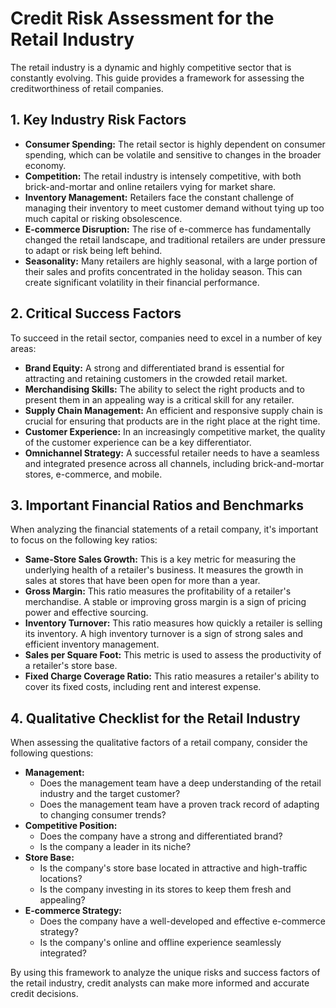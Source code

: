 # Credit Risk Assessment for the Retail Industry

The retail industry is a dynamic and highly competitive sector that is constantly evolving. This guide provides a framework for assessing the creditworthiness of retail companies.

## 1. Key Industry Risk Factors

*   **Consumer Spending:** The retail sector is highly dependent on consumer spending, which can be volatile and sensitive to changes in the broader economy.
*   **Competition:** The retail industry is intensely competitive, with both brick-and-mortar and online retailers vying for market share.
*   **Inventory Management:** Retailers face the constant challenge of managing their inventory to meet customer demand without tying up too much capital or risking obsolescence.
*   **E-commerce Disruption:** The rise of e-commerce has fundamentally changed the retail landscape, and traditional retailers are under pressure to adapt or risk being left behind.
*   **Seasonality:** Many retailers are highly seasonal, with a large portion of their sales and profits concentrated in the holiday season. This can create significant volatility in their financial performance.

## 2. Critical Success Factors

To succeed in the retail sector, companies need to excel in a number of key areas:

*   **Brand Equity:** A strong and differentiated brand is essential for attracting and retaining customers in the crowded retail market.
*   **Merchandising Skills:** The ability to select the right products and to present them in an appealing way is a critical skill for any retailer.
*   **Supply Chain Management:** An efficient and responsive supply chain is crucial for ensuring that products are in the right place at the right time.
*   **Customer Experience:** In an increasingly competitive market, the quality of the customer experience can be a key differentiator.
*   **Omnichannel Strategy:** A successful retailer needs to have a seamless and integrated presence across all channels, including brick-and-mortar stores, e-commerce, and mobile.

## 3. Important Financial Ratios and Benchmarks

When analyzing the financial statements of a retail company, it's important to focus on the following key ratios:

*   **Same-Store Sales Growth:** This is a key metric for measuring the underlying health of a retailer's business. It measures the growth in sales at stores that have been open for more than a year.
*   **Gross Margin:** This ratio measures the profitability of a retailer's merchandise. A stable or improving gross margin is a sign of pricing power and effective sourcing.
*   **Inventory Turnover:** This ratio measures how quickly a retailer is selling its inventory. A high inventory turnover is a sign of strong sales and efficient inventory management.
*   **Sales per Square Foot:** This metric is used to assess the productivity of a retailer's store base.
*   **Fixed Charge Coverage Ratio:** This ratio measures a retailer's ability to cover its fixed costs, including rent and interest expense.

## 4. Qualitative Checklist for the Retail Industry

When assessing the qualitative factors of a retail company, consider the following questions:

*   **Management:**
    *   Does the management team have a deep understanding of the retail industry and the target customer?
    *   Does the management team have a proven track record of adapting to changing consumer trends?
*   **Competitive Position:**
    *   Does the company have a strong and differentiated brand?
    *   Is the company a leader in its niche?
*   **Store Base:**
    *   Is the company's store base located in attractive and high-traffic locations?
    *   Is the company investing in its stores to keep them fresh and appealing?
*   **E-commerce Strategy:**
    *   Does the company have a well-developed and effective e-commerce strategy?
    *   Is the company's online and offline experience seamlessly integrated?

By using this framework to analyze the unique risks and success factors of the retail industry, credit analysts can make more informed and accurate credit decisions.
